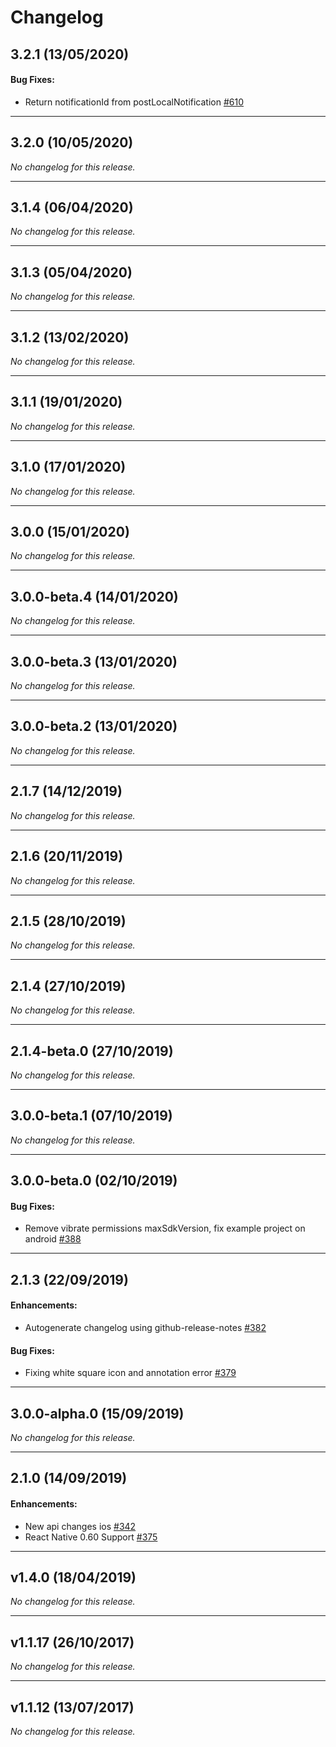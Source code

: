 # Changelog

## 3.2.1 (13/05/2020)

#### Bug Fixes:

- Return notificationId from postLocalNotification [#610](https://github.com/wix/react-native-notifications/pull/610)

---

## 3.2.0 (10/05/2020)
*No changelog for this release.*

---

## 3.1.4 (06/04/2020)
*No changelog for this release.*

---

## 3.1.3 (05/04/2020)
*No changelog for this release.*

---

## 3.1.2 (13/02/2020)
*No changelog for this release.*

---

## 3.1.1 (19/01/2020)
*No changelog for this release.*

---

## 3.1.0 (17/01/2020)
*No changelog for this release.*

---

## 3.0.0 (15/01/2020)
*No changelog for this release.*

---

## 3.0.0-beta.4 (14/01/2020)
*No changelog for this release.*

---

## 3.0.0-beta.3 (13/01/2020)
*No changelog for this release.*

---

## 3.0.0-beta.2 (13/01/2020)
*No changelog for this release.*

---

## 2.1.7 (14/12/2019)
*No changelog for this release.*

---

## 2.1.6 (20/11/2019)
*No changelog for this release.*

---

## 2.1.5 (28/10/2019)
*No changelog for this release.*

---

## 2.1.4 (27/10/2019)
*No changelog for this release.*

---

## 2.1.4-beta.0 (27/10/2019)
*No changelog for this release.*

---

## 3.0.0-beta.1 (07/10/2019)
*No changelog for this release.*

---

## 3.0.0-beta.0 (02/10/2019)

#### Bug Fixes:

- Remove vibrate permissions maxSdkVersion, fix example project on android [#388](https://github.com/wix/react-native-notifications/pull/388)

---

## 2.1.3 (22/09/2019)

#### Enhancements:

- Autogenerate changelog using github-release-notes [#382](https://github.com/wix/react-native-notifications/pull/382)

#### Bug Fixes:

- Fixing white square icon and annotation error [#379](https://github.com/wix/react-native-notifications/pull/379)

---

## 3.0.0-alpha.0 (15/09/2019)
*No changelog for this release.*

---

## 2.1.0 (14/09/2019)

#### Enhancements:

- New api changes ios [#342](https://github.com/wix/react-native-notifications/pull/342)
- React Native 0.60 Support [#375](https://github.com/wix/react-native-notifications/pull/375)

---

## v1.4.0 (18/04/2019)
*No changelog for this release.*

---

## v1.1.17 (26/10/2017)
*No changelog for this release.*

---

## v1.1.12 (13/07/2017)
*No changelog for this release.*
